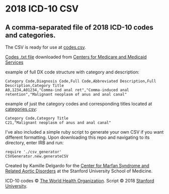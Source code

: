 # 2018 ICD-10 CSV
## A comma-separated file of 2018 ICD-10 codes and categories.

The CSV is ready for use at [codes.csv](./codes.csv).

[Codes .txt file]('./codes.txt') downloaded from [Centers for Medicare and Medicaid Services](https://www.cms.gov/Medicare/Coding/ICD10/2018-ICD-10-CM-and-GEMs.html)

example of full DX code structure with category and description:
```
Category Code,Diagnosis Code,Full Code,Abbreviated Description,Full Description,Category Title
A0,1234,A01234,"Comma-ind anal ret","Comma-induced anal retention","Malignant neoplasm of anus and anal canal"
```

example of just the category codes and corresponding titles located at [categories.csv]('./categories.csv'):
```
Category Code,Category Title
C21,"Malignant neoplasm of anus and anal canal"
```


I've also included a simple ruby script to generate your own CSV if you want different formatting. Upon downloading this repo and navigating to its directory, enter IRB and run:
```
require './csv_generator'
CSVGenerator.new.generateCSV
```

Created by Kamille Delgardo for the  [Center for Marfan Syndrome and Related Aortic Disorders](https://stanfordhealthcare.org/medical-clinics/center-marfan-syndrome-related-aortic-disorders.html) at the Stanford University School of Medicine.

ICD-10 codes © [The World Health Organization](https://www.cdc.gov/nchs/icd/icd10cm.htm).
Script © 2018 [Stanford University](https://doresearch.stanford.edu/policies/research-policy-handbook/intellectual-property/copyright-policy).
